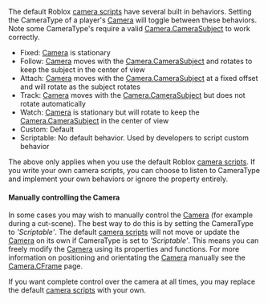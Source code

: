 The default Roblox [camera scripts][1] have several built in behaviors.
Setting the CameraType of a player's [Camera](https://create.roblox.com/docs/reference/engine/classes/Camera) will toggle between these
behaviors. Note some CameraType's require a valid [Camera.CameraSubject](https://create.roblox.com/docs/reference/engine/classes/Camera#CameraSubject)
to work correctly.

- Fixed: [Camera](https://create.roblox.com/docs/reference/engine/classes/Camera) is stationary
- Follow: [Camera](https://create.roblox.com/docs/reference/engine/classes/Camera) moves with the [Camera.CameraSubject](https://create.roblox.com/docs/reference/engine/classes/Camera#CameraSubject) and rotates to
  keep the subject in the center of view
- Attach: [Camera](https://create.roblox.com/docs/reference/engine/classes/Camera) moves with the [Camera.CameraSubject](https://create.roblox.com/docs/reference/engine/classes/Camera#CameraSubject) at a fixed offset
  and will rotate as the subject rotates
- Track: [Camera](https://create.roblox.com/docs/reference/engine/classes/Camera) moves with the [Camera.CameraSubject](https://create.roblox.com/docs/reference/engine/classes/Camera#CameraSubject) but does not
  rotate automatically
- Watch: [Camera](https://create.roblox.com/docs/reference/engine/classes/Camera) is stationary but will rotate to keep the
  [Camera.CameraSubject](https://create.roblox.com/docs/reference/engine/classes/Camera#CameraSubject) in the center of view
- Custom: Default
- Scriptable: No default behavior. Used by developers to script custom
  behavior

The above only applies when you use the default Roblox [camera
scripts][1]. If you write your own camera scripts, you can choose to
listen to CameraType and implement your own behaviors or ignore the
property entirely.

#### Manually controlling the Camera

In some cases you may wish to manually control the [Camera](https://create.roblox.com/docs/reference/engine/classes/Camera) (for example
during a cut-scene). The best way to do this is by setting the CameraType
to _'Scriptable'_. The default [camera scripts][1] will not move or update
the [Camera](https://create.roblox.com/docs/reference/engine/classes/Camera) on its own if CameraType is set to _'Scriptable'_. This means
you can freely modify the [Camera](https://create.roblox.com/docs/reference/engine/classes/Camera) using its properties and functions. For
more information on positioning and orientating the [Camera](https://create.roblox.com/docs/reference/engine/classes/Camera) manually see
the [Camera.CFrame](https://create.roblox.com/docs/reference/engine/classes/Camera#CFrame) page.

If you want complete control over the camera at all times, you may replace
the default [camera scripts][1] with your own.

[1]: https://developer.roblox.com/articles/Movement-and-camera-controls